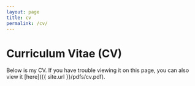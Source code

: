 ```yaml
---
layout: page
title: cv
permalink: /cv/
---
```


<h1 class="header"> Curriculum Vitae (CV) </h1>

Below is my CV. If you have trouble viewing it on this page, you can also view it [here]({{ site.url }}/pdfs/cv.pdf).

<object data="{{ site.url }}{{ site.baseurl }}/pdfs/cv.pdf" width="800" height="800" type="application/pdf"></object>